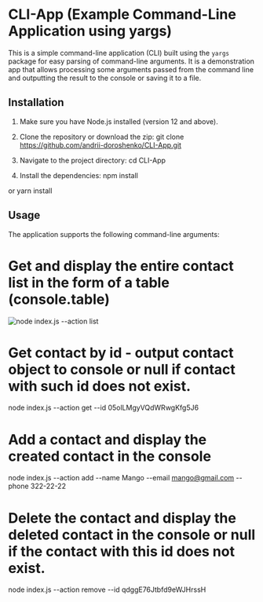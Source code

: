 # CLI-App (Example Command-Line Application using yargs)

This is a simple command-line application (CLI) built using the `yargs` package for easy parsing of command-line arguments. It is a demonstration app that allows processing some arguments passed from the command line and outputting the result to the console or saving it to a file.

## Installation

1. Make sure you have Node.js installed (version 12 and above).

2. Clone the repository or download the zip:
   git clone https://github.com/andrii-doroshenko/CLI-App.git

3. Navigate to the project directory:
   cd CLI-App

4. Install the dependencies:
   npm install

or
yarn install

## Usage

The application supports the following command-line arguments:

# Get and display the entire contact list in the form of a table (console.table)

![node index.js --action list](https://monosnap.com/file/8KB0nSPfqC5nlBHvsWbJ2ifWs15h5u)

# Get contact by id - output contact object to console or null if contact with such id does not exist.

node index.js --action get --id 05olLMgyVQdWRwgKfg5J6

# Add a contact and display the created contact in the console

node index.js --action add --name Mango --email mango@gmail.com --phone 322-22-22

# Delete the contact and display the deleted contact in the console or null if the contact with this id does not exist.

node index.js --action remove --id qdggE76Jtbfd9eWJHrssH
